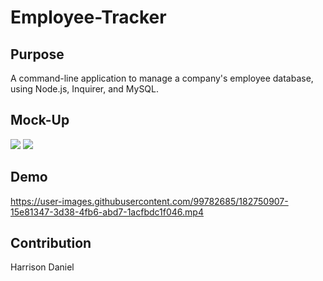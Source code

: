 # Employee-Tracker

## Purpose

A command-line application to manage a company's employee database, using Node.js, Inquirer, and MySQL.

## Mock-Up

<img src="./assets/images/mockup1.png">

<img src="./assets/images/mockup2.png">

## Demo

https://user-images.githubusercontent.com/99782685/182750907-15e81347-3d38-4fb6-abd7-1acfbdc1f046.mp4


## Contribution

Harrison Daniel
